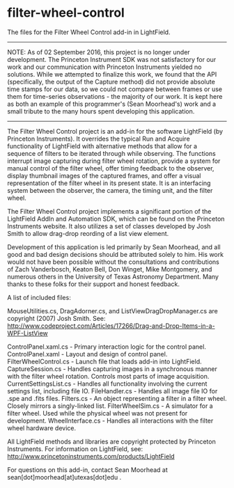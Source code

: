 # filter-wheel-control
The files for the Filter Wheel Control add-in in LightField.

**********
NOTE:  As of 02 September 2016, this project is no longer under development.  The Princeton Instrument SDK was not satisfactory for our work and our communication with Princeton Instruments yielded no solutions.  While we attempted to finalize this work, we found that the API (specifically, the output of the Capture method) did not provide absolute time stamps for our data, so we could not compare between frames or use them for time-series observations - the majority of our work.  It is kept here as both an example of this programmer's (Sean Moorhead's) work and a small tribute to the many hours spent developing this application.
**********

The Filter Wheel Control project is an add-in for the software LightField (by Princeton Instruments).  It overrides the typical Run and Acquire functionality of LightField with alternative methods that allow for a sequence of filters to be iterated through while observing.  The functions interrupt image capturing during filter wheel rotation, provide a system for manual control of the filter wheel, offer timing feedback to the observer, display thumbnail images of the captured frames, and offer a visual representation of the filter wheel in its present state.  It is an interfacing system between the observer, the camera, the timing unit, and the filter wheel.

The Filter Wheel Control project implements a significant portion of the LightField AddIn and Automation SDK, which can be found on the Princeton Instruments website.  It also utilizes a set of classes developed by Josh Smith to allow drag-drop reording of a list view element.

Development of this application is led primarily by Sean Moorhead, and all good and bad design decisions should be attributed solely to him.  His work would not have been possible without the consultations and contributions of Zach Vanderbosch, Keaton Bell, Don Winget, Mike Montgomery, and numerous others in the University of Texas Astronomy Department.  Many thanks to these folks for their support and honest feedback.

A list of included files:

MouseUtilities.cs, DragAdorner.cs, and ListViewDragDropManager.cs are copyright (2007) Josh Smith.  See:  http://www.codeproject.com/Articles/17266/Drag-and-Drop-Items-in-a-WPF-ListView

ControlPanel.xaml.cs - Primary interaction logic for the control panel.
ControlPanel.xaml - Layout and design of control panel.
FilterWheelControl.cs - Launch file that loads add-in into LightField.
CaptureSession.cs - Handles capturing images in a synchronous manner with the filter wheel rotation.  Controls most parts of image acquisition.
CurrentSettingsList.cs - Handles all functionality involving the current settings list, including file IO.
FileHandler.cs - Handles all image file IO for .spe and .fits files.
Filters.cs - An object representing a filter in a filter wheel.  Closely mirrors a singly-linked list.
FilterWheelSim.cs - A simulator for a filter wheel.  Used while the physical wheel was not present for development.
WheelInterface.cs - Handles all interactions with the filter wheel hardware device.

All LightField methods and libraries are copyright protected by Princeton Instruments.  For information on LightField, see:  http://www.princetoninstruments.com/products/LightField

For questions on this add-in, contact Sean Moorhead at sean[dot]moorhead[at]utexas[dot]edu .
